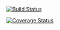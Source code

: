 [![Build Status](https://travis-ci.org/cecilia-yang/cs207testing.svg?branch=master)](https://travis-ci.org/cecilia-yang/cs207testing.svg?branch=master)

[![Coverage Status](https://codecov.io/gh/cecilia-yang/cs207testing/branch/master/graph/badge.svg)](https://codecov.io/gh/cecilia-yang/cs207testing)